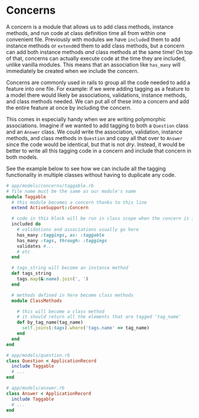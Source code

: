 # Concerns

A concern is a module that allows us to add class methods, instance methods, and
run code at class definition time all from within one convenient file.
Previously with modules we have `include`d them to add instance methods or
`extend`ed them to add class methods, but a concern can add both instance
methods _and_ class methods at the same time! On top of that, concerns can
actually execute code at the time they are included, unlike vanilla modules.
This means that an association like `has_many` will immediately be created when
we include the concern.

Concerns are commonly used in rails to group all the code needed to add a
feature into one file. For example: if we were adding tagging as a feature to a
model there would likely be associations, validations, instance methods, and
class methods needed. We can put all of these into a concern and add the entire
feature at once by including the concern.

This comes in especially handy when we are writing polymorphic associations.
Imagine if we wanted to add tagging to both a `Question` class and an `Answer`
class. We could write the association, validation, instance methods, and class
methods in `Question` and copy all that over to `Answer` since the code would be
identical, but that is not _dry_. Instead, it would be better to write all this
tagging code in a concern and include that concern in both models.

See the example below to see how we can include all the tagging functionality in
multiple classes without having to duplicate any code.

```ruby
# app/models/concerns/taggable.rb
# file name must be the same as our module's name
module Taggable
  # this module becomes a concern thanks to this line
  extend ActiveSupport::Concern

  # code in this block will be run in class scope when the concern is included
  included do
    # validations and associations usually go here
    has_many :taggings, as: :taggable
    has_many :tags, through: :taggings
    validates #...
    # etc
  end

  # tags_string will become an instance method
  def tags_string
    tags.map(&:name).join(', ')
  end

  # methods defined in here become class methods
  module ClassMethods

    # this will become a class method
    # it should return all the elements that are tagged 'tag_name'
    def by_tag_name(tag_name)
      self.joins(:tags).where('tags.name' => tag_name)
    end
  end
end

# app/models/question.rb
class Question < ApplicationRecord
  include Taggable
  # ...
end

# app/models/answer.rb
class Answer < ApplicationRecord
  include Taggable
  # ...
end
```
